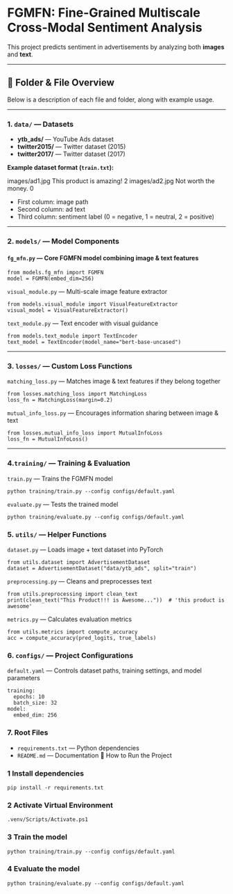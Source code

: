 
# FGMFN: Fine-Grained Multiscale Cross-Modal Sentiment Analysis

This project predicts sentiment in advertisements by analyzing both **images** and **text**.

---

## 📂 Folder & File Overview

Below is a description of each file and folder, along with example usage.

---

### 1. `data/` — Datasets
- **ytb_ads/** — YouTube Ads dataset  
- **twitter2015/** — Twitter dataset (2015)  
- **twitter2017/** — Twitter dataset (2017)  

**Example dataset format (`train.txt`):**

images/ad1.jpg	This product is amazing!	2 
images/ad2.jpg	Not worth the money.	0

- First column: image path  
- Second column: ad text  
- Third column: sentiment label (0 = negative, 1 = neutral, 2 = positive)  

---

### 2. `models/` — Model Components

#### `fg_mfn.py` — Core FGMFN model combining image & text features

``` 
from models.fg_mfn import FGMFN
model = FGMFN(embed_dim=256)
``` 
`visual_module.py` — Multi-scale image feature extractor
``` 
from models.visual_module import VisualFeatureExtractor
visual_model = VisualFeatureExtractor()
``` 
`text_module.py` — Text encoder with visual guidance
``` 
from models.text_module import TextEncoder
text_model = TextEncoder(model_name="bert-base-uncased") 
```
---

### 3. `losses/` — Custom Loss Functions

`matching_loss.py` — Matches image & text features if they belong together
``` 
from losses.matching_loss import MatchingLoss
loss_fn = MatchingLoss(margin=0.2)
``` 
`mutual_info_loss.py` — Encourages information sharing between image & text
``` 
from losses.mutual_info_loss import MutualInfoLoss
loss_fn = MutualInfoLoss()
```

---

### 4.`training/` — Training & Evaluation

`train.py` — Trains the FGMFN model
``` 
python training/train.py --config configs/default.yaml
``` 
`evaluate.py` — Tests the trained model
``` 
python training/evaluate.py --config configs/default.yaml
```

### 5. `utils/` — Helper Functions

`dataset.py` — Loads image + text dataset into PyTorch
``` 
from utils.dataset import AdvertisementDataset
dataset = AdvertisementDataset("data/ytb_ads", split="train")
``` 
`preprocessing.py` — Cleans and preprocesses text
``` 
from utils.preprocessing import clean_text
print(clean_text("This Product!!! is Awesome..."))  # 'this product is awesome'
``` 
`metrics.py` — Calculates evaluation metrics
``` 
from utils.metrics import compute_accuracy
acc = compute_accuracy(pred_logits, true_labels)
```

### 6. `configs/` — Project Configurations

`default.yaml` — Controls dataset paths, training settings, and model parameters
``` 
training:
  epochs: 10
  batch_size: 32
model:
  embed_dim: 256
```

### 7. Root Files
 * `requirements.txt` — Python dependencies
 * `README.md` — Documentation
🚀 How to Run the Project
### 1 Install dependencies
``` 
pip install -r requirements.txt
``` 
### 2 Activate Virtual Environment
``` 
.venv/Scripts/Activate.ps1
``` 

### 3 Train the model
``` 
python training/train.py --config configs/default.yaml
``` 

### 4 Evaluate the model
``` 
python training/evaluate.py --config configs/default.yaml
``` 